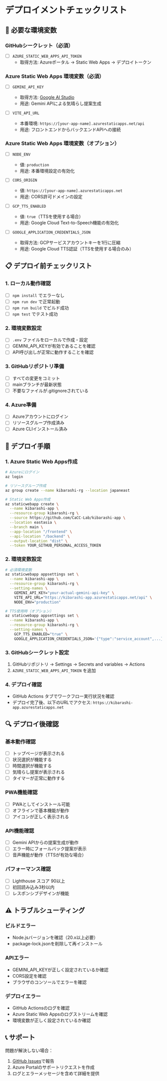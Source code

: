 # デプロイメントチェックリスト

## 🔧 必要な環境変数

### GitHubシークレット（必須）
- [ ] `AZURE_STATIC_WEB_APPS_API_TOKEN`
  - 取得方法: Azureポータル → Static Web Apps → デプロイトークン

### Azure Static Web Apps 環境変数（必須）
- [ ] `GEMINI_API_KEY`
  - 取得方法: [Google AI Studio](https://makersuite.google.com/app/apikey)
  - 用途: Gemini APIによる気晴らし提案生成

- [ ] `VITE_API_URL`
  - 本番環境: `https://[your-app-name].azurestaticapps.net/api`
  - 用途: フロントエンドからバックエンドAPIへの接続

### Azure Static Web Apps 環境変数（オプション）
- [ ] `NODE_ENV`
  - 値: `production`
  - 用途: 本番環境設定の有効化

- [ ] `CORS_ORIGIN`
  - 値: `https://[your-app-name].azurestaticapps.net`
  - 用途: CORS許可ドメインの設定

- [ ] `GCP_TTS_ENABLED`
  - 値: `true`（TTSを使用する場合）
  - 用途: Google Cloud Text-to-Speech機能の有効化

- [ ] `GOOGLE_APPLICATION_CREDENTIALS_JSON`
  - 取得方法: GCPサービスアカウントキーを1行に圧縮
  - 用途: Google Cloud TTS認証（TTSを使用する場合のみ）

## 📋 デプロイ前チェックリスト

### 1. ローカル動作確認
- [ ] `npm install` でエラーなし
- [ ] `npm run dev` で正常起動
- [ ] `npm run build` でビルド成功
- [ ] `npm test` でテスト成功

### 2. 環境変数設定
- [ ] `.env` ファイルをローカルで作成・設定
- [ ] GEMINI_API_KEYが有効であることを確認
- [ ] API呼び出しが正常に動作することを確認

### 3. GitHubリポジトリ準備
- [ ] すべての変更をコミット
- [ ] mainブランチが最新状態
- [ ] 不要なファイルが.gitignoreされている

### 4. Azure準備
- [ ] Azureアカウントにログイン
- [ ] リソースグループ作成済み
- [ ] Azure CLIインストール済み

## 🚀 デプロイ手順

### 1. Azure Static Web Apps作成
```bash
# Azureにログイン
az login

# リソースグループ作成
az group create --name kibarashi-rg --location japaneast

# Static Web Apps作成
az staticwebapp create \
  --name kibarashi-app \
  --resource-group kibarashi-rg \
  --source https://github.com/CaCC-Lab/kibarashi-app \
  --location eastasia \
  --branch main \
  --app-location "/frontend" \
  --api-location "/backend" \
  --output-location "dist" \
  --token YOUR_GITHUB_PERSONAL_ACCESS_TOKEN
```

### 2. 環境変数設定
```bash
# 必須環境変数
az staticwebapp appsettings set \
  --name kibarashi-app \
  --resource-group kibarashi-rg \
  --setting-names \
    GEMINI_API_KEY="your-actual-gemini-api-key" \
    VITE_API_URL="https://kibarashi-app.azurestaticapps.net/api" \
    NODE_ENV="production"

# TTS使用時（オプション）
az staticwebapp appsettings set \
  --name kibarashi-app \
  --resource-group kibarashi-rg \
  --setting-names \
    GCP_TTS_ENABLED="true" \
    GOOGLE_APPLICATION_CREDENTIALS_JSON='{"type":"service_account",...}'
```

### 3. GitHubシークレット設定
1. GitHubリポジトリ → Settings → Secrets and variables → Actions
2. `AZURE_STATIC_WEB_APPS_API_TOKEN` を追加

### 4. デプロイ確認
- GitHub Actions タブでワークフロー実行状況を確認
- デプロイ完了後、以下のURLでアクセス: `https://kibarashi-app.azurestaticapps.net`

## 🔍 デプロイ後確認

### 基本動作確認
- [ ] トップページが表示される
- [ ] 状況選択が機能する
- [ ] 時間選択が機能する
- [ ] 気晴らし提案が表示される
- [ ] タイマーが正常に動作する

### PWA機能確認
- [ ] PWAとしてインストール可能
- [ ] オフラインで基本機能が動作
- [ ] アイコンが正しく表示される

### API機能確認
- [ ] Gemini APIからの提案生成が動作
- [ ] エラー時にフォールバック提案が表示
- [ ] 音声機能が動作（TTSが有効な場合）

### パフォーマンス確認
- [ ] Lighthouse スコア 90以上
- [ ] 初回読み込み3秒以内
- [ ] レスポンシブデザインが機能

## ⚠️ トラブルシューティング

### ビルドエラー
- Node.jsバージョンを確認（20.x以上必要）
- package-lock.jsonを削除して再インストール

### APIエラー
- GEMINI_API_KEYが正しく設定されているか確認
- CORS設定を確認
- ブラウザのコンソールでエラーを確認

### デプロイエラー
- GitHub Actionsのログを確認
- Azure Static Web Appsのログストリームを確認
- 環境変数が正しく設定されているか確認

## 📞 サポート

問題が解決しない場合：
1. [GitHub Issues](https://github.com/CaCC-Lab/kibarashi-app/issues)で報告
2. Azure Portalのサポートリクエストを作成
3. ログとエラーメッセージを含めて詳細を提供